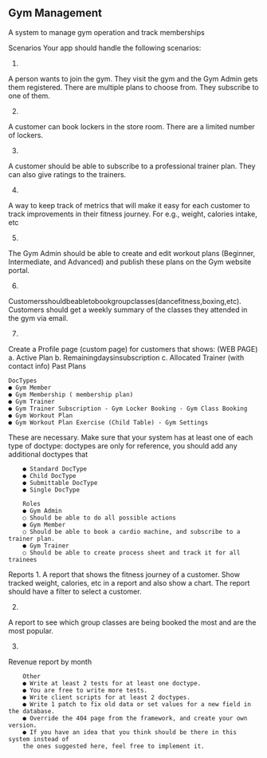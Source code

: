 ## Gym Management

A system to manage gym operation and track memberships

Scenarios
Your app should handle the following scenarios:

1. 
A person wants to join the gym. They visit the gym and the Gym Admin gets them registered. 
There are multiple plans to choose from. They subscribe to one of them.

2. 
A customer can book lockers in the store room. There are a limited number of lockers.

3. 
A customer should be able to subscribe to a professional trainer plan. They can also give ratings to the trainers.

4. 
A way to keep track of metrics that will make it easy for each customer to track improvements in their fitness journey. For e.g., weight, calories intake, etc

5. 
The Gym Admin should be able to create and edit workout plans (Beginner, Intermediate, and Advanced) and publish these plans on the Gym website portal.

6. 
Customersshouldbeabletobookgroupclasses(dancefitness,boxing,etc). Customers should get a weekly summary of the classes they attended in the gym via email.

7. 
Create a Profile page (custom page) for customers that shows:
    (WEB PAGE)
    a. Active Plan
    b. Remainingdaysinsubscription
    c. Allocated Trainer (with contact info) Past Plans

    DocTypes
    ● Gym Member
    ● Gym Membership ( membership plan)
    ● Gym Trainer
    ● Gym Trainer Subscription - Gym Locker Booking - Gym Class Booking
    ● Gym Workout Plan
    ● Gym Workout Plan Exercise (Child Table) - Gym Settings

These are necessary. Make sure that your system has at least one of each type of doctype:
doctypes are only for reference, you should add any additional doctypes that

        ● Standard DocType
        ● Child DocType
        ● Submittable DocType
        ● Single DocType

        Roles
        ● Gym Admin
        ○ Should be able to do all possible actions 
        ● Gym Member
        ○ Should be able to book a cardio machine, and subscribe to a trainer plan.
        ● Gym Trainer
        ○ Should be able to create process sheet and track it for all trainees

Reports
1. 
A report that shows the fitness journey of a customer. Show tracked weight, calories, etc in a        report  and also show a chart. The report should have a filter to select a customer.

2. 
A report to see which group classes are being booked the most and are the most popular.

3. 
Revenue report by month

        Other
        ● Write at least 2 tests for at least one doctype.
        ● You are free to write more tests.
        ● Write client scripts for at least 2 doctypes.
        ● Write 1 patch to fix old data or set values for a new field in the database.
        ● Override the 404 page from the framework, and create your own version.
        ● If you have an idea that you think should be there in this system instead of
        the ones suggested here, feel free to implement it.
